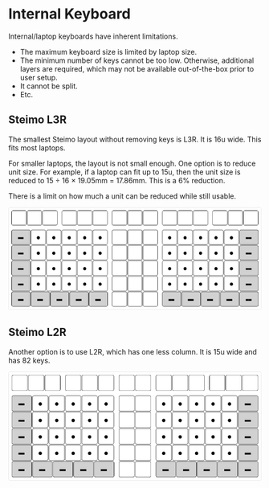 # Internal Keyboard

Internal/laptop keyboards have inherent limitations.
* The maximum keyboard size is limited by laptop size.
* The minimum number of keys cannot be too low. Otherwise, additional layers are required, which may not be available out-of-the-box prior to user setup.
* It cannot be split.
* Etc.

## Steimo L3R

The smallest Steimo layout without removing keys is L3R. It is 16u wide. This fits most laptops.

For smaller laptops, the layout is not small enough. One option is to reduce unit size. For example, if a laptop can fit up to 15u, then the unit size is reduced to 15 ÷ 16 × 19.05mm = 17.86mm. This is a 6% reduction.

There is a limit on how much a unit can be reduced while still usable.

![](images/modules-L3R.png)

## Steimo L2R

Another option is to use L2R, which has one less column. It is 15u wide and has 82 keys.

![](images/modules-L2R.png)

